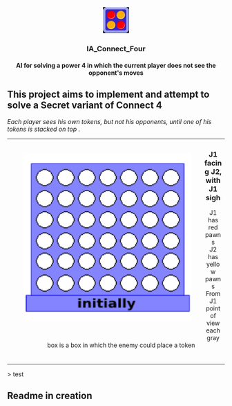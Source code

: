 <div align="center">
  <a href="https://github.com/p3titcr0c0/IA_Connect_Four/">
    <img src="src/resources/logo.jpg" alt="Logo">
  </a>
  <h3 align="center">IA_Connect_Four</h3>
  <h4 align="center">AI for solving a power 4 in which the current player does not see the opponent's moves</h4>
</div>

## This project aims to implement and attempt to solve a Secret variant of Connect 4
*Each player sees his own tokens, but not his opponents, until one of his tokens is stacked on top .*
<table>
<tr>
<td>
<a href="#banner"><img align="left" src="src/resources/drawing.gif" width="390" style="margin: 30px"></a>
<ul align="center" style="list-style:none">
    <h3>J1 facing J2, with J1 sigh</h3>
    <li>J1 has red pawns</li>
    <li>J2 has yellow pawns</li>
    <li>From J1 point of view each gray box is a box in which the enemy could place a token</li>
</ul>
<img width="1000" height="0">
</td>
</tr>
</table>
> test

## Readme in creation
